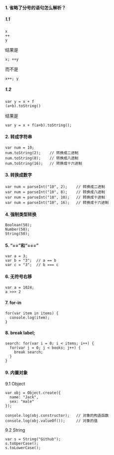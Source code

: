 #### 1. 省略了分号的语句怎么解析？
##### 1.1
```
x
++
y
```
结果是
```
x; ++y
```
而不是
```
x++; y
```
##### 1.2
```
var y = x + f
(a+b).toString()
```
结果是
```
var y = x + f(a+b).toString();
```
#### 2. 转成字符串
```
var num = 10;
num.toString(2);    // 转换成二进制
num.toString(8);    // 转换成八进制
num.toString(16);   // 转换成十六进制
```
#### 3. 转换成数字
```
var num = parseInt("10", 2);    // 转换成二进制
var num = parseInt("10", 8);    // 转换成八进制
var num = parseInt("10", 10);   // 转换成十进制
var num = parseInt("10", 16);   // 转换成十六进制
```
#### 4. 强制类型转换
```
Boolean(50);
Number(50);
String(50);
```
#### 5. “==”和“===”
```
var a = 3;
var b = "3";  // a == b
var c = "3";  // b === c
```
#### 6. 无符号右移
```
var a = 1024;
a >>> 2
```
#### 7. for-in
```
for(var item in items) {
  console.log(item);
}
```
#### 8. break label;
```
search: for(var i = 0; i < items; i++) {
  for(var j = 0; j < books; j++) {
    break search;
  }
}
```
#### 9. 内置对象
9.1 Object
```
var obj = Object.create({
  name: "Jack",
  sex: "male"
});

console.log(obj.constructor);   // 对象的构造函数
console.log(obj.valueOf());     // 对象的值
```
9.2 String
```
var s = String("Github");
s.toUperCase();
s.toLowerCase();
```

